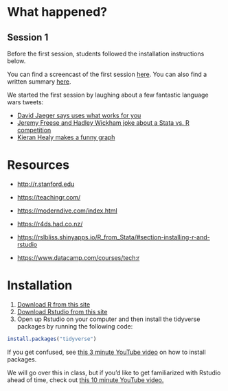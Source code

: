 
<!-- README.md is generated from README.Rmd. Please edit that file -->

# What happened?

## Session 1

Before the first session, students followed the installation
instructions below.

You can find a screencast of the first session
[here](http://www.youtube.com/watch?v=ezerknbEDKw). You can also find a
written summary
[here](https://github.com/stenhaug/stanfordsoc382/blob/master/written-summaries/summary_of_session_1.md).

We started the first session by laughing about a few fantastic language
wars tweets:

  - [David Jaeger says uses what works for
    you](https://twitter.com/DavidAJaeger/status/1092755742950604800)
  - [Jeremy Freese and Hadley Wickham joke about a Stata vs. R
    competition](https://twitter.com/hadleywickham/status/1093347766368116737)
  - [Kieran Healy makes a funny
    graph](https://twitter.com/kjhealy/status/1093524538002939904)

# Resources

  - <http://r.stanford.edu>

  - <https://teachingr.com/>

  - <https://moderndive.com/index.html>

  - <https://r4ds.had.co.nz/>

  - <https://rslbliss.shinyapps.io/R_from_Stata/#section-installing-r-and-rstudio>

  - <https://www.datacamp.com/courses/tech:r>

# Installation

1.  [Download R from this site](https://cran.r-project.org/)
2.  [Download Rstudio from this
    site](https://www.rstudio.com/products/rstudio/download/#download)
3.  Open up Rstudio on your computer and then install the tidyverse
    packages by running the following code:

<!-- end list -->

``` r
install.packages("tidyverse")
```

If you get confused, see [this 3 minute YouTube
video](https://www.youtube.com/watch?v=u1r5XTqrCTQ) on how to install
packages.

We will go over this in class, but if you’d like to get familiarized
with Rstudio ahead of time, check out [this 10 minute YouTube
video.](https://www.youtube.com/watch?v=lTTJPRwnONE&list=PLLxj8fULvXwGOf8uHlL4Tr62oXSB5k_in&index=2)
